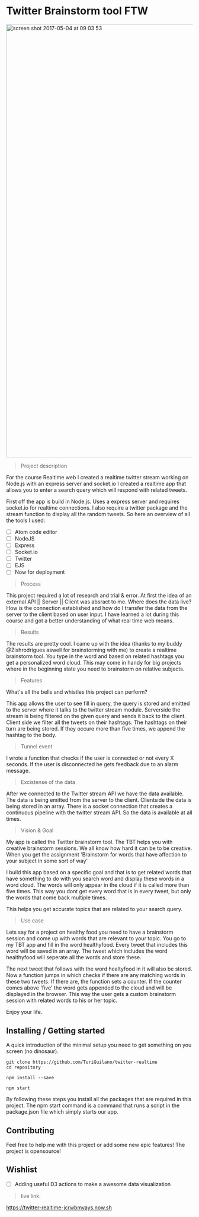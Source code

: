 # Twitter Brainstorm tool FTW

<img width="1167" alt="screen shot 2017-05-04 at 09 03 53" src="https://cloud.githubusercontent.com/assets/11157347/25693299/bade00d6-30a8-11e7-8e32-48d169cb421b.png">

> Project description

For the  course Realtime web I created a realtime twitter stream working on Node.js with an express server and socket.io
I created a realtime app that allows you to enter a search query which will respond with related tweets.

First off the app is build in Node.js. Uses a express server and requires socket.io for realtime connections. I also require a twitter package and the stream function to display all the random tweets. So here an overview of all the tools I used:

* [ ] Atom code editor
* [ ] NodeJS
* [ ] Express
* [ ] Socket.io
* [ ] Twitter
* [ ] EJS
* [ ] Now for deployment

> Process

This project required a lot of research and trial & error. At first the idea of an external API || Server || Client was absract to me. Where does the data live? How is the connection established and how do I transfer the data from the server to the client based on user input. I have learned a lot during this course and got a better understanding of what real time web means.

> Results

The results are pretty cool. I came up with the idea (thanks to my buddy @Zishrodrigues aswell for brainstorming with me) to create a realtime brainstorm tool. You type in the word and based on related hashtags you get a personalized word cloud. This may come in handy for big projects where in the beginning state you need to brainstorm on relative subjects. 

> Features

What's all the bells and whistles this project can perform?

This app allows the user to see fill in query, the query is stored and emitted to the server where it talks to the twitter stream module. Serverside the stream is being filtered on the given query and sends it back to the client. Client side we filter all the tweets on their hashtags. The hashtags on their turn are being stored. If they occure more than five times, we append the hashtag to the body.

> Tunnel event

I wrote a function that checks if the user is connected or not every X seconds. If the user is disconnected he gets feedback due to an alarm message.


> Excistense of the data

After we connected to the Twitter stream API we have the data available. The data is being emitted from the server to the client. Clientside the data is being stored in an array. There is a socket connection that creates a continuous pipeline with the twitter stream API. So the data is available at all times.

> Vision & Goal

My app is called the Twitter brainstorm tool. The TBT helps you with creative brainstorm sessions.
We all know how hard it can be to be creative. When you get the assignment 'Brainstorm for words that have affection to your subject in some sort of way'

I build this app based on a specific goal and that is to get related words that have something to do with you search word and display these words in a word cloud. The words will only appear in the cloud if it is called more than five times. This way you dont get every word that is in every tweet, but only the words that come back multiple times. 

This helps you get accurate topics that are related to your search query.

> Use case

Lets say for a project on healthy food you need to have a brainstorm session and come up with words that are relevant to your topic. You go to my TBT app and fill in the word healthyfood. Every tweet that includes this word will be saved in an array. The tweet which includes the word healthyfood will seperate all the words and store these. 

The next tweet that follows with the word healtyfood in it will also be stored. Now a function jumps in which checks if there are any matching words in these two tweets. If there are, the function sets a counter. If the counter comes above 'five' the word gets appended to the cloud and will be displayed in the browser. This way the user gets a custom brainstorm session with related words to his or her topic. 

Enjoy your life.


## Installing / Getting started

A quick introduction of the minimal setup you need to get something on you screen (no dinosaur).

```shell
git clone https://github.com/TuriGuilano/twitter-realtime
cd repository

npm install --save

npm start
```

By following these steps you install all the packages that are required in this project.
The npm start command is a command that runs a script in the package.json file which simply starts our app.


## Contributing

Feel free to help me with this project or add some new epic features!
The project is opensource!


## Wishlist

* [ ] Adding useful D3 actions to make a awesome data visualization

> live link:

https://twitter-realtime-jcrwbmyays.now.sh

